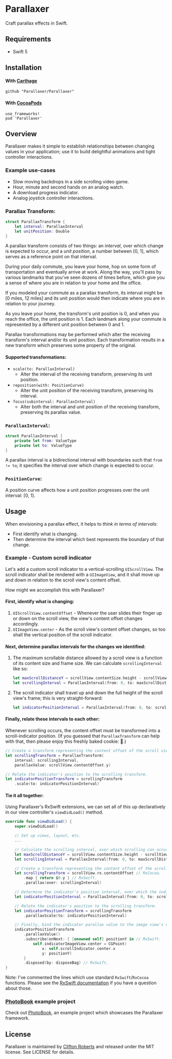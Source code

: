 # Parallaxer

Craft parallax effects in Swift.

## Requirements
- Swift 5

## Installation

#### With [Carthage](https://github.com/Carthage/Carthage)

```
github "Parallaxer/Parallaxer"
```

#### With [CocoaPods](https://github.com/CocoaPods/CocoaPods)

```
use_frameworks!
pod 'Parallaxer'
```

## Overview

Parallaxer makes it simple to establish relationships between changing values in your application; 
use it to build delightful animations and tight controller interactions.

### Example use-cases

- Slow moving backdrops in a side scrolling video game.
- Hour, minute and second hands on an analog watch. 
- A download progress indicator.
- Analog joystick controller interactions.

### Parallax Transform: 

```Swift
struct ParallaxTransform {
    let interval: ParallaxInterval
    let unitPosition: Double
}
```

A parallax transform consists of two things: an *interval*, over which change is expected to occur,
and a *unit position*, a number between [0, 1], which serves as a reference point on that interval.

During your daily commute, you leave your home, hop on some form of transportation and eventually 
arrive at work. Along the way, you'll pass by various landmarks that you've seen dozens of times before, 
which give you a sense of where you are in relation to your home and the office.

If you modeled your commute as a parallax transform, its interval might be [0 miles, 12 miles] and its unit position would then indicate where you are in relation to your journey.

As you leave your home, the transform's unit position is 0, and when you reach the office, the unit position is 1. Each landmark along your commute is represented by a different unit position between 0 and 1.

Parallax transformations may be performed which alter the receiving transform's interval and/or its unit 
position. Each transformation results in a new transform which preserves some property of the original.

#### Supported transformations:

- `scale(to: ParallaxInterval)`
    - Alter the interval of the receiving transform, preserving its unit position.
- `reposition(with: PositionCurve)`
    - Alter the unit position of the receiving transform, preserving its interval.
- `focus(subinterval: ParallaxInterval)`
    - Alter both the interval and unit position of the receiving transform, preserving its parallax value.
    
### `ParallaxInterval`:

```Swift
struct ParallaxInterval {
    private let from: ValueType
    private let to: ValueType
}
```

A parallax interval is a bidirectional interval with boundaries such that `from != to`; it specifies 
the interval over which change is expected to occur.

### `PositionCurve`:

A position curve affects how a unit position progresses over the unit interval: [0, 1].

## Usage

When envisioning a parallax effect, it helps to *think in terms of intervals*:
  - First identify what is changing.
  - Then determine the interval which best represents the boundary of that change. 

### Example - Custom scroll indicator

Let's add a custom scroll indicator to a vertical-scrolling `UIScrollView`. The scroll indicator 
shall be rendered with a `UIImageView`, and it shall move up and down in relation to the scroll view's
content offset.

How might we accomplish this with Parallaxer?

#### First, identify what is changing:

1) `UIScrollView.contentOffset` - Whenever the user slides their finger up or down on the scroll view, 
the view's content offset changes accordingly.
2) `UIImageView.center` - As the scroll view's content offset changes, so too shall the vertical position 
of the scroll indicator.

#### Next, determine parallax intervals for the changes we identified:

1) The maximum scrollable distance allowed by a scroll view is a function of its content size and frame size. 
We can calculate `scrollingInterval` like so:
    ```Swift
    let maxScrollDistanceY = scrollView.contentSize.height - scrollView.frame.height
    let scrollingInterval = ParallaxInterval(from: 0, to: maxScrollDistanceY)
    ```
2) The scroll indicator shall travel up and down the full height of the scroll view's frame; this is very straight-forward:
    ```Swift
    let indicatorPositionInterval = ParallaxInterval(from: 0, to: scrollView.frame.height)
    ```

#### Finally, relate these intervals to each other:

Whenever scrolling occurs, the content offset must be transformed into a scroll-indicator position. (If you guessed 
that `ParallaxTransform` can help with that, then please enjoy this freshly baked cookie: 🍪.)
```Swift
// Create a transform representing the content offset of the scroll view.
let scrollingTransform = ParallaxTransform(
    interval: scrollingInterval,
    parallaxValue: scrollView.contentOffset.y)

// Relate the indicator's position to the scrolling transform.
let indicatorPositionTransform = scrollingTransform
    .scale(to: indicatorPositionInterval)
```

#### Tie it all together:
Using Parallaxer's RxSwift extensions, we can set all of this up declaratively in our view controller's `viewDidLoad()` 
method. 

```Swift
override func viewDidLoad() {
    super.viewDidLoad()

    // Set up views, layout, etc.
    ...

    // Calculate the scrolling interval, over which scrolling can occur.
    let maxScrollDistanceY = scrollView.contentSize.height - scrollView.frame.height
    let scrollingInterval = ParallaxInterval(from: 0, to: maxScrollDistanceY)

    // Create a transform representing the content offset of the scroll view.
    let scrollingTransform = scrollView.rx.contentOffset // RxCocoa.
        .map { return $0.y } // RxSwift.
        .parallax(over: scrollingInterval)

    // Determine the indicator's position interval, over which the indicator can move.
    let indicatorPositionInterval = ParallaxInterval(from: 0, to: scrollView.frame.height)

    // Relate the indicator's position to the scrolling transform.
    let indicatorPositionTransform = scrollingTransform
        .parallaxScale(to: indicatorPositionInterval)

    // Finally, bind the indicator parallax value to the image view's center point.
    indicatorPositionTransform
        .parallaxValue()
        .subscribe(onNext: { [unowned self] positionY in // RxSwift.
            self.indicatorImageView.center = CGPoint(
                x: self.scrollIndicator.center.x
                y: positionY)
        }
        .disposed(by: disposeBag) // RxSwift.
}
```
Note: I've commented the lines which use standard `RxSwift`/`RxCocoa` functions. Please see the 
[RxSwift documentation](https://github.com/ReactiveX/RxSwift) if you have a question about those.

### [PhotoBook](https://github.com/Parallaxer/PhotoBook) example project

Check out [PhotoBook](https://github.com/Parallaxer/PhotoBook), an example project which showcases
the Parallaxer framework.

## License

Parallaxer is maintained by [Clifton Roberts](mailto:clifton.roberts@me.com) and released
under the MIT license. See LICENSE for details.
